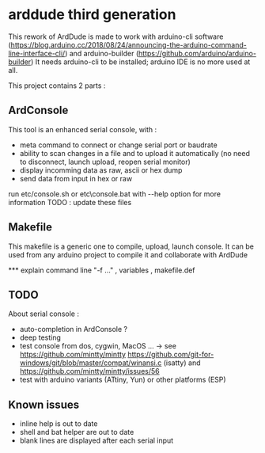 arddude third generation
=======

This rework of ArdDude is made to work with arduino-cli software (https://blog.arduino.cc/2018/08/24/announcing-the-arduino-command-line-interface-cli/)
and arduino-builder (https://github.com/arduino/arduino-builder)
It needs arduino-cli to be installed; arduino IDE is no more used at all.

This project contains 2 parts :

ArdConsole
-----

This tool is an enhanced serial console, with :
* meta command to connect or change serial port or baudrate
* ability to scan changes in a file and to upload it automatically (no need to disconnect, launch upload, reopen serial monitor)
* display incomming data as raw, ascii or hex dump
* send data from input in hex or raw

run etc/console.sh or etc\console.bat with --help option for more information
  TODO : update these files


Makefile
-----

This makefile is a generic one to compile, upload, launch console.
It can be used from any arduino project to compile it and collaborate with ArdDude

*** explain command line "-f ..." , variables , makefile.def

TODO
----
About serial console :

* auto-completion in ArdConsole ?
* deep testing
* test console from dos, cygwin, MacOS ... -> see https://github.com/mintty/mintty https://github.com/git-for-windows/git/blob/master/compat/winansi.c (isatty) and https://github.com/mintty/mintty/issues/56
* test with arduino variants (ATtiny, Yun) or other platforms (ESP)

Known issues
----
* inline help is out to date
* shell and bat helper are out to date
* blank lines are displayed after each serial input

